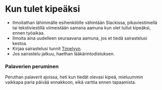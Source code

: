 # Kun tulet kipeäksi

* Ilmoitathan lähimmälle esihenkilölle vähintään Slackissa, pikaviestimellä tai tekstiviestillä viimeistään samana aamuna kun olet tullut kipeäksi, ennen työaikaa.
* Ilmoita aina uudelleen seuraavana aamuna, jos et tiedä sairastelusi kestoa.
* Kirjaa sairastelusi tunnit [Timelyyn](tyoajat/tyoajan-seuranta/timely-ohje.md).
* Jos sairastelu jatkuu, haethan lääkärintodistuksen.

### Palaverien peruminen

Peruthan palaverit ajoissa, heti kun tiedät olevasi kipeä, mieluummin vaikkapa paria päivää ennakkoon, eikä varttia ennen tapaamista.
